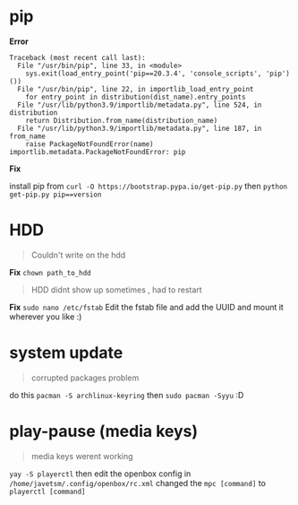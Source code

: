 # pip
**Error**
```
Traceback (most recent call last):
  File "/usr/bin/pip", line 33, in <module>
    sys.exit(load_entry_point('pip==20.3.4', 'console_scripts', 'pip')())
  File "/usr/bin/pip", line 22, in importlib_load_entry_point
    for entry_point in distribution(dist_name).entry_points
  File "/usr/lib/python3.9/importlib/metadata.py", line 524, in distribution
    return Distribution.from_name(distribution_name)
  File "/usr/lib/python3.9/importlib/metadata.py", line 187, in from_name
    raise PackageNotFoundError(name)
importlib.metadata.PackageNotFoundError: pip
```

**Fix**
   
install pip from `curl -O https://bootstrap.pypa.io/get-pip.py`  then
`python get-pip.py pip==version`

# HDD
> Couldn't write on the hdd

**Fix**
`chown path_to_hdd`

>HDD didnt show up sometimes , had to restart

**Fix**
`sudo nano /etc/fstab`
Edit the fstab file and add the UUID and mount it wherever you like :)

# system update
> corrupted packages problem 

do this
`pacman -S archlinux-keyring`
then `sudo pacman -Syyu`
:D

# play-pause (media keys)
> media keys werent working

`yay -S playerctl`
then edit the openbox config in `/home/javetsm/.config/openbox/rc.xml`
changed the `mpc [command]` to `playerctl [command]`



